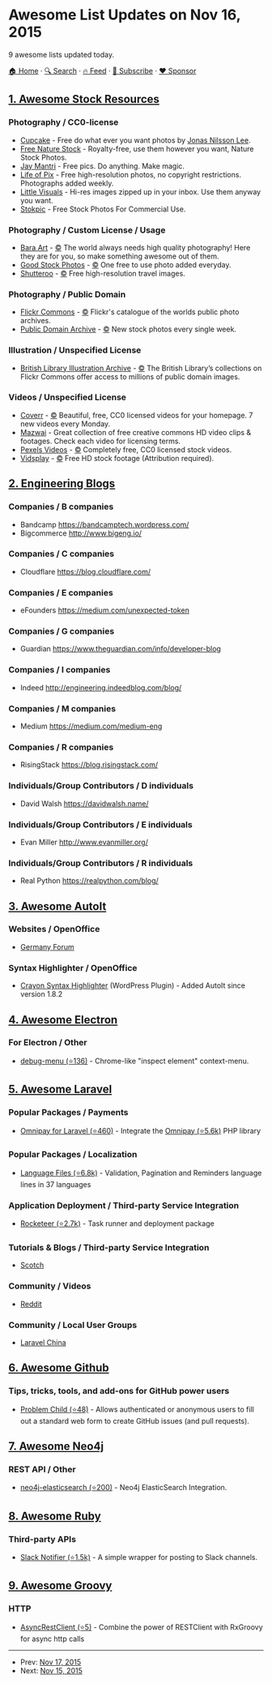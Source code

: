 # Awesome List Updates on Nov 16, 2015

9 awesome lists updated today.

[🏠 Home](/README.md) · [🔍 Search](https://www.trackawesomelist.com/search/) · [🔥 Feed](https://www.trackawesomelist.com/rss.xml) · [📮 Subscribe](https://trackawesomelist.us17.list-manage.com/subscribe?u=d2f0117aa829c83a63ec63c2f&id=36a103854c) · [❤️  Sponsor](https://github.com/sponsors/theowenyoung)



## [1. Awesome Stock Resources](/content/neutraltone/awesome-stock-resources/README.md)

### Photography / CC0-license

*   [Cupcake](http://cupcake.nilssonlee.se/) - Free do what ever you want photos by [Jonas Nilsson Lee](https://twitter.com/nilsson_jonas).
*   [Free Nature Stock](http://freenaturestock.com/) - Royalty-free, use them however you want, Nature Stock Photos.
*   [Jay Mantri](http://jaymantri.com/) - Free pics. Do anything. Make magic.
*   [Life of Pix](http://www.lifeofpix.com/) - Free high-resolution photos, no copyright restrictions. Photographs added weekly.
*   [Little Visuals](http://littlevisuals.co/) - Hi-res images zipped up in your inbox. Use them anyway you want.
*   [Stokpic](http://stokpic.com/) - Free Stock Photos For Commercial Use.

### Photography / Custom License / Usage

*   [Bara Art](http://www.bara-art.com/) - [:copyright:](http://www.bara-art.com/about/) The world always needs high quality photography! Here they are for you, so make something awesome out of them.
*   [Good Stock Photos](https://goodstock.photos/) - [:copyright:](https://goodstock.photos/about/) One free to use photo added everyday.
*   [Shutteroo](http://shutteroo.com/) - [:copyright:](http://shutteroo.com/about/) Free high-resolution travel images.

### Photography / Public Domain

*   [Flickr Commons](https://www.flickr.com/commons) - [:copyright:](https://www.flickr.com/commons/usage/) Flickr's catalogue of the worlds public photo archives.
*   [Public Domain Archive](http://publicdomainarchive.com/) - [:copyright:](https://creativecommons.org/publicdomain/zero/1.0/) New stock photos every single week.

### Illustration / Unspecified License

*   [British Library Illustration Archive](https://www.flickr.com/photos/britishlibrary/) - [:copyright:](http://www.bl.uk/aboutus/terms/copyright/index.html) The British Library’s collections on Flickr Commons offer access to millions of public domain images.

### Videos / Unspecified License

*   [Coverr](http://coverr.co/) - [:copyright:](https://creativecommons.org/publicdomain/zero/1.0/) Beautiful, free, CC0 licensed videos for your homepage. 7 new videos every Monday.
*   [Mazwai](http://mazwai.com/) - Great collection of free creative commons HD video clips & footages. Check each video for licensing terms.
*   [Pexels Videos](https://videos.pexels.com/) - [:copyright:](https://creativecommons.org/publicdomain/zero/1.0/) Completely free, CC0 licensed stock videos.
*   [Vidsplay](http://www.vidsplay.com/) - [:copyright:](http://www.vidsplay.com/terms.html) Free HD stock footage (Attribution required).

## [2. Engineering Blogs](/content/kilimchoi/engineering-blogs/README.md)

### Companies / B companies

*   Bandcamp <https://bandcamptech.wordpress.com/>
*   Bigcommerce <http://www.bigeng.io/>

### Companies / C companies

*   Cloudflare <https://blog.cloudflare.com/>

### Companies / E companies

*   eFounders <https://medium.com/unexpected-token>

### Companies / G companies

*   Guardian <https://www.theguardian.com/info/developer-blog>

### Companies / I companies

*   Indeed <http://engineering.indeedblog.com/blog/>

### Companies / M companies

*   Medium <https://medium.com/medium-eng>

### Companies / R companies

*   RisingStack <https://blog.risingstack.com/>

### Individuals/Group Contributors / D individuals

*   David Walsh <https://davidwalsh.name/>

### Individuals/Group Contributors / E individuals

*   Evan Miller <http://www.evanmiller.org/>

### Individuals/Group Contributors / R individuals

*   Real Python <https://realpython.com/blog/>

## [3. Awesome AutoIt](/content/J2TEAM/awesome-AutoIt/README.md)

### Websites / OpenOffice

*   [Germany Forum](https://autoit.de/)

### Syntax Highlighter / OpenOffice

*   [Crayon Syntax Highlighter](https://wordpress.org/plugins/crayon-syntax-highlighter/) (WordPress Plugin) - Added AutoIt since version 1.8.2

## [4. Awesome Electron](/content/sindresorhus/awesome-electron/README.md)

### For Electron / Other

*   [debug-menu (⭐136)](https://github.com/parro-it/debug-menu) - Chrome-like "inspect element" context-menu.

## [5. Awesome Laravel](/content/chiraggude/awesome-laravel/README.md)

### Popular Packages / Payments

*   [Omnipay for Laravel (⭐460)](https://github.com/ignited/laravel-omnipay) - Integrate the [Omnipay (⭐5.6k)](https://github.com/thephpleague/omnipay) PHP library

### Popular Packages / Localization

*   [Language Files (⭐6.8k)](https://github.com/caouecs/Laravel-lang) - Validation, Pagination and Reminders language lines in 37 languages

### Application Deployment / Third-party Service Integration

*   [Rocketeer (⭐2.7k)](https://github.com/rocketeers/rocketeer) - Task runner and deployment package

### Tutorials & Blogs / Third-party Service Integration

*   [Scotch](https://scotch.io/tag/laravel)

### Community / Videos

*   [Reddit](https://www.reddit.com/r/laravel)

### Community / Local User Groups

*   [Laravel China](https://phphub.org/)

## [6. Awesome Github](/content/phillipadsmith/awesome-github/README.md)

### Tips, tricks, tools, and add-ons for GitHub power users

*   [Problem Child (⭐48)](https://github.com/benbalter/problem_child) - Allows authenticated or anonymous users to fill out a standard web form to create GitHub issues (and pull requests).

## [7. Awesome Neo4j](/content/neueda/awesome-neo4j/README.md)

### REST API / Other

*   [neo4j-elasticsearch (⭐200)](https://github.com/neo4j-contrib/neo4j-elasticsearch) - Neo4j ElasticSearch Integration.

## [8. Awesome Ruby](/content/markets/awesome-ruby/README.md)

### Third-party APIs

*   [Slack Notifier (⭐1.5k)](https://github.com/stevenosloan/slack-notifier) - A simple wrapper for posting to Slack channels.

## [9. Awesome Groovy](/content/kdabir/awesome-groovy/README.md)

### HTTP

*   [AsyncRestClient (⭐5)](https://github.com/eginez/AsyncRestClient) - Combine the power of RESTClient with RxGroovy for async http calls

---

- Prev: [Nov 17, 2015](/content/2015/11/17/README.md)
- Next: [Nov 15, 2015](/content/2015/11/15/README.md)